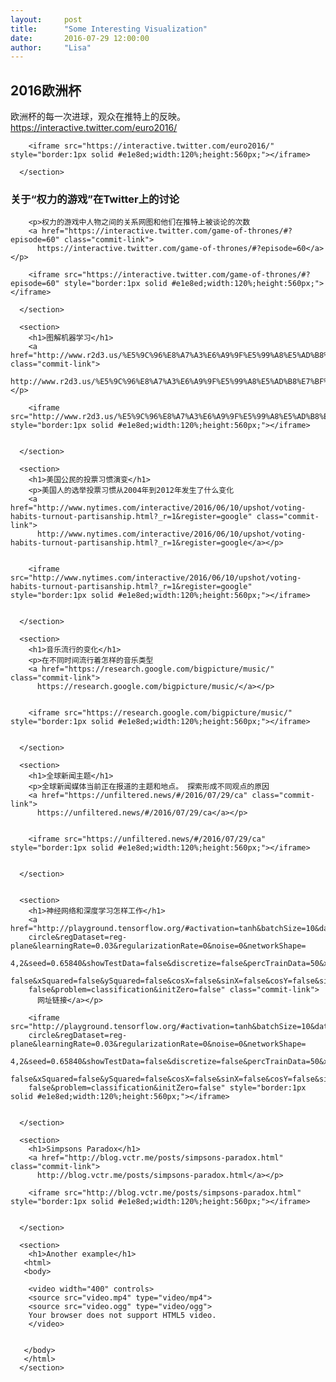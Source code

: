 ```yaml
---
layout:     post
title:      "Some Interesting Visualization"
date:       2016-07-29 12:00:00
author:     "Lisa"
---
```



<section>
        <h1>2016欧洲杯</h1>
        <p>欧洲杯的每一次进球，观众在推特上的反映。
        <a href="https://interactive.twitter.com/euro2016/" class="commit-link">https://interactive.twitter.com/euro2016/</a></p>
       
       
          
        <iframe src="https://interactive.twitter.com/euro2016/" style="border:1px solid #e1e8ed;width:120%;height:560px;"></iframe>
        
      </section> 


<section>  
        <h1>关于“权力的游戏”在Twitter上的讨论</h1>
        
        <p>权力的游戏中人物之间的关系网图和他们在推特上被谈论的次数
        <a href="https://interactive.twitter.com/game-of-thrones/#?episode=60" class="commit-link">
          https://interactive.twitter.com/game-of-thrones/#?episode=60</a></p>
        
        <iframe src="https://interactive.twitter.com/game-of-thrones/#?episode=60" style="border:1px solid #e1e8ed;width:120%;height:560px;"></iframe>
        
      </section>  
        
      <section>  
        <h1>图解机器学习</h1>
        <a href="http://www.r2d3.us/%E5%9C%96%E8%A7%A3%E6%A9%9F%E5%99%A8%E5%AD%B8%E7%BF%92%E7%AC%AC%E4%B8%80%E7%AB%A0/" class="commit-link">
          http://www.r2d3.us/%E5%9C%96%E8%A7%A3%E6%A9%9F%E5%99%A8%E5%AD%B8%E7%BF%92%E7%AC%AC%E4%B8%80%E7%AB%A0/</a></p>
        
        <iframe src="http://www.r2d3.us/%E5%9C%96%E8%A7%A3%E6%A9%9F%E5%99%A8%E5%AD%B8%E7%BF%92%E7%AC%AC%E4%B8%80%E7%AB%A0/" style="border:1px solid #e1e8ed;width:120%;height:560px;"></iframe>
            
        
      </section>  
      
      <section>  
        <h1>美国公民的投票习惯演变</h1>
        <p>美国人的选举投票习惯从2004年到2012年发生了什么变化
        <a href="http://www.nytimes.com/interactive/2016/06/10/upshot/voting-habits-turnout-partisanship.html?_r=1&register=google" class="commit-link">
          http://www.nytimes.com/interactive/2016/06/10/upshot/voting-habits-turnout-partisanship.html?_r=1&register=google</a></p>
        
        
        <iframe src="http://www.nytimes.com/interactive/2016/06/10/upshot/voting-habits-turnout-partisanship.html?_r=1&register=google" style="border:1px solid #e1e8ed;width:120%;height:560px;"></iframe>
            
        
      </section> 
      
      <section>  
        <h1>音乐流行的变化</h1>
        <p>在不同时间流行着怎样的音乐类型
        <a href="https://research.google.com/bigpicture/music/" class="commit-link">
          https://research.google.com/bigpicture/music/</a></p>
        
        
        <iframe src="https://research.google.com/bigpicture/music/" style="border:1px solid #e1e8ed;width:120%;height:560px;"></iframe>
            
        
      </section> 
      
      <section>  
        <h1>全球新闻主题</h1>
        <p>全球新闻媒体当前正在报道的主题和地点。 探索形成不同观点的原因
        <a href="https://unfiltered.news/#/2016/07/29/ca" class="commit-link">
          https://unfiltered.news/#/2016/07/29/ca</a></p>
        
        
        <iframe src="https://unfiltered.news/#/2016/07/29/ca" style="border:1px solid #e1e8ed;width:120%;height:560px;"></iframe>
            
        
      </section>  
      
      
      <section>  
        <h1>神经网络和深度学习怎样工作</h1>
        <a href="http://playground.tensorflow.org/#activation=tanh&batchSize=10&dataset=
        circle&regDataset=reg-plane&learningRate=0.03&regularizationRate=0&noise=0&networkShape=
        4,2&seed=0.65840&showTestData=false&discretize=false&percTrainData=50&x=true&y=true&xTimesY=
        false&xSquared=false&ySquared=false&cosX=false&sinX=false&cosY=false&sinY=false&collectStats=
        false&problem=classification&initZero=false" class="commit-link">
          网址链接</a></p>
        
        <iframe src="http://playground.tensorflow.org/#activation=tanh&batchSize=10&dataset=
        circle&regDataset=reg-plane&learningRate=0.03&regularizationRate=0&noise=0&networkShape=
        4,2&seed=0.65840&showTestData=false&discretize=false&percTrainData=50&x=true&y=true&xTimesY=
        false&xSquared=false&ySquared=false&cosX=false&sinX=false&cosY=false&sinY=false&collectStats=
        false&problem=classification&initZero=false" style="border:1px solid #e1e8ed;width:120%;height:560px;"></iframe>
            
        
      </section> 
      
      <section>  
        <h1>Simpsons Paradox</h1>
        <a href="http://blog.vctr.me/posts/simpsons-paradox.html" class="commit-link">
          http://blog.vctr.me/posts/simpsons-paradox.html</a></p>
        
        <iframe src="http://blog.vctr.me/posts/simpsons-paradox.html" style="border:1px solid #e1e8ed;width:120%;height:560px;"></iframe>
            
        
      </section>  
      
      <section>
        <h1>Another example</h1>
       <html>
       <body>

        <video width="400" controls>
        <source src="video.mp4" type="video/mp4">
        <source src="video.ogg" type="video/ogg">
        Your browser does not support HTML5 video.
        </video>


       </body>
       </html>
      </section>   
